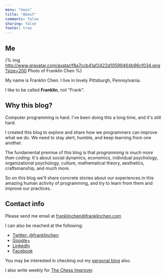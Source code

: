 ```yaml
---
menu: "main"
title: "About"
comments: false
sharing: false
footer: true
---
```

## Me

{% img http://www.gravatar.com/avatar/f8a7ccb41af2422d10599464b96cf034.png?size=200 Photo of Franklin Chen %}

My name is Franklin Chen. I live in lovely Pittsburgh, Pennsylvania.

I like to be called **Franklin**, not "Frank".

## Why this blog?

Computer programming is hard. I've been doing this a long time, and it's still hard.

I created this blog to explore and share how we programmers can improve what we do. We need to stay alert, humble, and keep learning from one another.

The fundamental premise of this blog is that *programming is much more than coding*. It's about social dynamics, economics, individual psychology, organizational psychology, culture, mathematical theory, aesthetics, craftsmanship, and much more.

So on this blog we'll share concrete stories about our experiences in this amazing human activity of programming, and try to learn from them and improve our practices.

## Contact info

Please send me email at <a href='&#109;&#97;&#105;&#108;&#116;&#111;&#58;&#102;&#114;&#97;&#110;&#107;&#108;&#105;&#110;&#99;&#104;&#101;&#110;&#64;&#102;&#114;&#97;&#110;&#107;&#108;&#105;&#110;&#99;&#104;&#101;&#110;&#46;&#99;&#111;&#109;'>&#102;&#114;&#97;&#110;&#107;&#108;&#105;&#110;&#99;&#104;&#101;&#110;&#64;&#102;&#114;&#97;&#110;&#107;&#108;&#105;&#110;&#99;&#104;&#101;&#110;&#46;&#99;&#111;&#109;</a>

I can also be reached at the following:

- [Twitter: @franklinchen](http://twitter.com/franklinchen)
- [Google+](http://plus.google.com/+FranklinChen?rel=me)
- [LinkedIn](http://www.linkedin.com/in/franklinchen)
- [Facebook](http://www.facebook.com/franklin.chen)

You may be interested in checking out my [personal blog](http://franklinchen.com/) also.

I also write weekly for [The Chess Improver](http://chessimprover.com/author/franklinc/).
